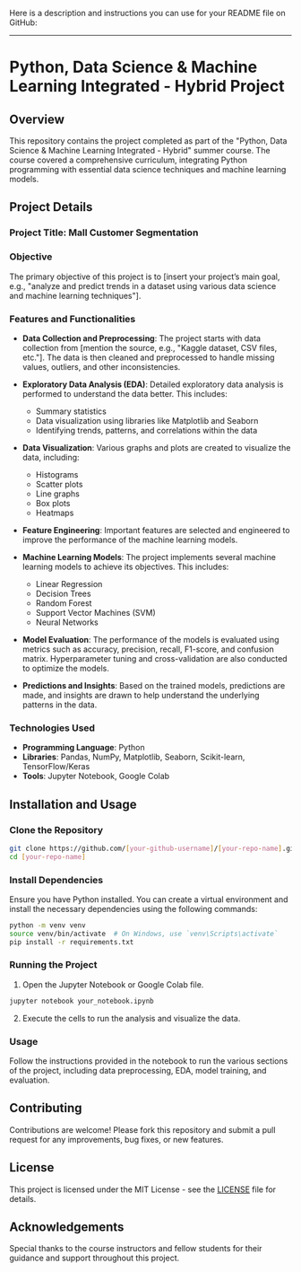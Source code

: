 Here is a description and instructions you can use for your README file on GitHub:

---

# Python, Data Science & Machine Learning Integrated - Hybrid Project

## Overview

This repository contains the project completed as part of the "Python, Data Science & Machine Learning Integrated - Hybrid" summer course. The course covered a comprehensive curriculum, integrating Python programming with essential data science techniques and machine learning models.

## Project Details

### Project Title: Mall Customer Segmentation

### Objective
The primary objective of this project is to [insert your project’s main goal, e.g., "analyze and predict trends in a dataset using various data science and machine learning techniques"].

### Features and Functionalities

- **Data Collection and Preprocessing**: The project starts with data collection from [mention the source, e.g., "Kaggle dataset, CSV files, etc."]. The data is then cleaned and preprocessed to handle missing values, outliers, and other inconsistencies.

- **Exploratory Data Analysis (EDA)**: Detailed exploratory data analysis is performed to understand the data better. This includes:
  - Summary statistics
  - Data visualization using libraries like Matplotlib and Seaborn
  - Identifying trends, patterns, and correlations within the data

- **Data Visualization**: Various graphs and plots are created to visualize the data, including:
  - Histograms
  - Scatter plots
  - Line graphs
  - Box plots
  - Heatmaps

- **Feature Engineering**: Important features are selected and engineered to improve the performance of the machine learning models.

- **Machine Learning Models**: The project implements several machine learning models to achieve its objectives. This includes:
  - Linear Regression
  - Decision Trees
  - Random Forest
  - Support Vector Machines (SVM)
  - Neural Networks

- **Model Evaluation**: The performance of the models is evaluated using metrics such as accuracy, precision, recall, F1-score, and confusion matrix. Hyperparameter tuning and cross-validation are also conducted to optimize the models.

- **Predictions and Insights**: Based on the trained models, predictions are made, and insights are drawn to help understand the underlying patterns in the data.

### Technologies Used
- **Programming Language**: Python
- **Libraries**: Pandas, NumPy, Matplotlib, Seaborn, Scikit-learn, TensorFlow/Keras
- **Tools**: Jupyter Notebook, Google Colab

## Installation and Usage

### Clone the Repository

```bash
git clone https://github.com/[your-github-username]/[your-repo-name].git
cd [your-repo-name]
```

### Install Dependencies

Ensure you have Python installed. You can create a virtual environment and install the necessary dependencies using the following commands:

```bash
python -m venv venv
source venv/bin/activate  # On Windows, use `venv\Scripts\activate`
pip install -r requirements.txt
```

### Running the Project

1. Open the Jupyter Notebook or Google Colab file.

```bash
jupyter notebook your_notebook.ipynb
```

2. Execute the cells to run the analysis and visualize the data.

### Usage

Follow the instructions provided in the notebook to run the various sections of the project, including data preprocessing, EDA, model training, and evaluation.

## Contributing

Contributions are welcome! Please fork this repository and submit a pull request for any improvements, bug fixes, or new features.

## License

This project is licensed under the MIT License - see the [LICENSE](LICENSE) file for details.

## Acknowledgements

Special thanks to the course instructors and fellow students for their guidance and support throughout this project.

